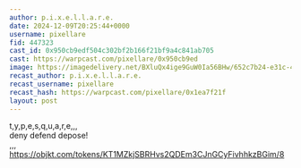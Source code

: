 ```yaml
---
author: p.i.x.e.l.l.a.r.e.
date: 2024-12-09T20:25:44+0000
username: pixellare
fid: 447323
cast_id: 0x950cb9edf504c302bf2b166f21bf9a4c841ab705
cast: https://warpcast.com/pixellare/0x950cb9ed
image: https://imagedelivery.net/BXluQx4ige9GuW0Ia56BHw/652c7b24-e31c-4456-8e1a-1c3370c30500/original
recast_author: p.i.x.e.l.l.a.r.e.
recast_username: pixellare
recast_hash: https://warpcast.com/pixellare/0x1ea7f21f
layout: post
---
```

t,y,p,e,s,q,u,a,r,e,,,  
deny defend depose!  
,,,  
https://objkt.com/tokens/KT1MZkjSBRHvs2QDEm3CJnGCyFivhhkzBGim/8  

<img src='https://imagedelivery.net/BXluQx4ige9GuW0Ia56BHw/652c7b24-e31c-4456-8e1a-1c3370c30500/original' alt='' referrerpolicy='no-referrer'/>